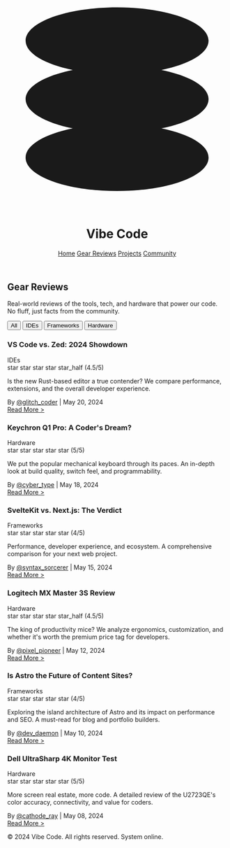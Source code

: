 <!DOCTYPE html>
<html lang="en"><head>
<meta charset="utf-8"/>
<meta content="width=device-width, initial-scale=1.0" name="viewport"/>
<title>Vibe Code - Gear Reviews</title>
<link href="https://fonts.googleapis.com/css2?family=Space+Grotesk:wght@400;500;700&amp;family=VT323&amp;display=swap" rel="stylesheet"/>
<link href="https://fonts.googleapis.com/css2?family=Material+Symbols+Outlined" rel="stylesheet"/>
<script src="https://cdn.tailwindcss.com?plugins=forms,container-queries"></script>
<style type="text/tailwindcss">
        :root {
            --primary-color: #8013ec;
            --secondary-color: #ad92c9;
            --background-color: #1a1122;
            --surface-color: #2c1a3b;
            --border-color: #362348;
            --neon-pink: #f0f;
        }
        .font-retro {
            font-family: 'VT323', monospace;
        }
        .font-modern {
            font-family: 'Space Grotesk', sans-serif;
        }
        .text-shadow-neon {
            text-shadow: 0 0 5px var(--primary-color), 0 0 10px var(--primary-color), 0 0 15px var(--primary-color), 0 0 20px var(--primary-color);
        }
        .text-shadow-neon-pink {
            text-shadow: 0 0 5px var(--neon-pink), 0 0 10px var(--neon-pink), 0 0 15px var(--neon-pink);
        }
        .review-card {
            transition: transform 0.3s ease-in-out, box-shadow 0.3s ease-in-out;
            border: 1px solid var(--border-color);
        }
        .review-card:hover {
            transform: translateY(-5px);
            box-shadow: 0 0 15px rgba(255, 0, 255, 0.5), 0 0 30px rgba(255, 0, 255, 0.3);
        }
        .review-title-neon {
            transition: text-shadow 0.3s ease-in-out;
        }
        .review-card:hover .review-title-neon {
            text-shadow: 0 0 3px #fff, 0 0 5px var(--neon-pink), 0 0 8px var(--neon-pink);
        }
        .filter-btn {
            border: 1px solid var(--border-color);
            transition: all 0.3s ease;
        }
        .filter-btn:hover, .filter-btn.active {
            background-color: var(--primary-color);
            color: white;
            border-color: var(--primary-color);
            box-shadow: 0 0 10px var(--primary-color);
        }
        .star-rating .material-symbols-outlined {
            color: var(--secondary-color);
            font-variation-settings: 'FILL' 0;
            transition: all 0.2s ease;
        }
        .star-rating .material-symbols-outlined.filled {
             color: var(--neon-pink);
             text-shadow: 0 0 5px var(--neon-pink);
             font-variation-settings: 'FILL' 1;
        }
    </style>
</head>
<body class="bg-[var(--background-color)] text-white font-modern">
<div class="relative min-h-screen w-full flex-col overflow-x-hidden p-4 md:p-8">
<div class="absolute inset-0 bg-[url('https://www.transparenttextures.com/patterns/carbon-fibre.png')] opacity-5"></div>
<div class="absolute inset-0 bg-grid-pattern opacity-10"></div>
<header class="relative z-10 flex items-center justify-between mb-12">
<div class="flex items-center gap-4">
<svg class="text-[var(--primary-color)] h-12 w-12" fill="none" viewBox="0 0 48 48" xmlns="http://www.w3.org/2000/svg">
<path d="M44 11.2727C44 14.0109 39.8386 16.3957 33.69 17.6364C39.8386 18.877 44 21.2618 44 24C44 26.7382 39.8386 29.123 33.69 30.3636C39.8386 31.6043 44 33.9891 44 36.7273C44 40.7439 35.0457 44 24 44C12.9543 44 4 40.7439 4 36.7273C4 33.9891 8.16144 31.6043 14.31 30.3636C8.16144 29.123 4 26.7382 4 24C4 21.2618 8.16144 18.877 14.31 17.6364C8.16144 16.3957 4 14.0109 4 11.2727C4 7.25611 12.9543 4 24 4C35.0457 4 44 7.25611 44 11.2727Z" fill="currentColor"></path>
</svg>
<h1 class="text-4xl font-bold tracking-tighter font-retro text-shadow-neon">Vibe Code</h1>
</div>
<nav class="hidden md:flex items-center gap-6 text-lg font-retro text-[var(--secondary-color)]">
<a class="hover:text-white hover:text-shadow-neon transition-all" href="#">Home</a>
<a class="text-white text-shadow-neon" href="#">Gear Reviews</a>
<a class="hover:text-white hover:text-shadow-neon transition-all" href="#">Projects</a>
<a class="hover:text-white hover:text-shadow-neon transition-all" href="#">Community</a>
</nav>
</header>
<main class="relative z-10 max-w-7xl mx-auto">
<div class="text-center mb-12">
<h2 class="text-5xl md:text-6xl font-retro text-shadow-neon">Gear Reviews</h2>
<p class="text-xl text-[var(--secondary-color)] mt-4 max-w-3xl mx-auto">Real-world reviews of the tools, tech, and hardware that power our code. No fluff, just facts from the community.</p>
</div>
<div class="mb-12 flex flex-wrap justify-center gap-4 font-retro text-lg">
<button class="filter-btn active px-6 py-2 rounded-md">All</button>
<button class="filter-btn px-6 py-2 rounded-md">IDEs</button>
<button class="filter-btn px-6 py-2 rounded-md">Frameworks</button>
<button class="filter-btn px-6 py-2 rounded-md">Hardware</button>
</div>
<div class="grid grid-cols-1 md:grid-cols-2 lg:grid-cols-3 gap-8">
<div class="review-card bg-[var(--surface-color)] rounded-lg overflow-hidden group flex flex-col">
<div class="p-6 flex-grow">
<div class="flex justify-between items-start mb-2">
<h3 class="text-2xl font-bold font-retro text-[var(--neon-pink)] review-title-neon">VS Code vs. Zed: 2024 Showdown</h3>
<span class="font-retro text-sm bg-[var(--primary-color)]/20 text-[var(--primary-color)] px-2 py-1 rounded">IDEs</span>
</div>
<div class="flex items-center gap-1 mb-4 star-rating" title="Rating: 4.5/5">
<span class="material-symbols-outlined filled">star</span>
<span class="material-symbols-outlined filled">star</span>
<span class="material-symbols-outlined filled">star</span>
<span class="material-symbols-outlined filled">star</span>
<span class="material-symbols-outlined filled">star_half</span>
<span class="text-sm text-[var(--secondary-color)] ml-2">(4.5/5)</span>
</div>
<p class="text-[var(--secondary-color)] font-modern text-base leading-relaxed">Is the new Rust-based editor a true contender? We compare performance, extensions, and the overall developer experience.</p>
</div>
<div class="p-6 bg-black/20 border-t border-[var(--border-color)] flex justify-between items-center">
<div class="text-sm text-[var(--secondary-color)]">
<span>By <a class="text-white hover:text-[var(--neon-pink)] transition" href="#">@glitch_coder</a></span>
<span class="mx-2">|</span>
<span>May 20, 2024</span>
</div>
<a class="font-retro text-[var(--neon-pink)] hover:text-white transition-all" href="#">Read More &gt;</a>
</div>
</div>
<div class="review-card bg-[var(--surface-color)] rounded-lg overflow-hidden group flex flex-col">
<div class="p-6 flex-grow">
<div class="flex justify-between items-start mb-2">
<h3 class="text-2xl font-bold font-retro text-[var(--neon-pink)] review-title-neon">Keychron Q1 Pro: A Coder's Dream?</h3>
<span class="font-retro text-sm bg-[var(--primary-color)]/20 text-[var(--primary-color)] px-2 py-1 rounded">Hardware</span>
</div>
<div class="flex items-center gap-1 mb-4 star-rating" title="Rating: 5/5">
<span class="material-symbols-outlined filled">star</span>
<span class="material-symbols-outlined filled">star</span>
<span class="material-symbols-outlined filled">star</span>
<span class="material-symbols-outlined filled">star</span>
<span class="material-symbols-outlined filled">star</span>
<span class="text-sm text-[var(--secondary-color)] ml-2">(5/5)</span>
</div>
<p class="text-[var(--secondary-color)] font-modern text-base leading-relaxed">We put the popular mechanical keyboard through its paces. An in-depth look at build quality, switch feel, and programmability.</p>
</div>
<div class="p-6 bg-black/20 border-t border-[var(--border-color)] flex justify-between items-center">
<div class="text-sm text-[var(--secondary-color)]">
<span>By <a class="text-white hover:text-[var(--neon-pink)] transition" href="#">@cyber_type</a></span>
<span class="mx-2">|</span>
<span>May 18, 2024</span>
</div>
<a class="font-retro text-[var(--neon-pink)] hover:text-white transition-all" href="#">Read More &gt;</a>
</div>
</div>
<div class="review-card bg-[var(--surface-color)] rounded-lg overflow-hidden group flex flex-col">
<div class="p-6 flex-grow">
<div class="flex justify-between items-start mb-2">
<h3 class="text-2xl font-bold font-retro text-[var(--neon-pink)] review-title-neon">SvelteKit vs. Next.js: The Verdict</h3>
<span class="font-retro text-sm bg-[var(--primary-color)]/20 text-[var(--primary-color)] px-2 py-1 rounded">Frameworks</span>
</div>
<div class="flex items-center gap-1 mb-4 star-rating" title="Rating: 4/5">
<span class="material-symbols-outlined filled">star</span>
<span class="material-symbols-outlined filled">star</span>
<span class="material-symbols-outlined filled">star</span>
<span class="material-symbols-outlined filled">star</span>
<span class="material-symbols-outlined">star</span>
<span class="text-sm text-[var(--secondary-color)] ml-2">(4/5)</span>
</div>
<p class="text-[var(--secondary-color)] font-modern text-base leading-relaxed">Performance, developer experience, and ecosystem. A comprehensive comparison for your next web project.</p>
</div>
<div class="p-6 bg-black/20 border-t border-[var(--border-color)] flex justify-between items-center">
<div class="text-sm text-[var(--secondary-color)]">
<span>By <a class="text-white hover:text-[var(--neon-pink)] transition" href="#">@syntax_sorcerer</a></span>
<span class="mx-2">|</span>
<span>May 15, 2024</span>
</div>
<a class="font-retro text-[var(--neon-pink)] hover:text-white transition-all" href="#">Read More &gt;</a>
</div>
</div>
<div class="review-card bg-[var(--surface-color)] rounded-lg overflow-hidden group flex flex-col">
<div class="p-6 flex-grow">
<div class="flex justify-between items-start mb-2">
<h3 class="text-2xl font-bold font-retro text-[var(--neon-pink)] review-title-neon">Logitech MX Master 3S Review</h3>
<span class="font-retro text-sm bg-[var(--primary-color)]/20 text-[var(--primary-color)] px-2 py-1 rounded">Hardware</span>
</div>
<div class="flex items-center gap-1 mb-4 star-rating" title="Rating: 4.5/5">
<span class="material-symbols-outlined filled">star</span>
<span class="material-symbols-outlined filled">star</span>
<span class="material-symbols-outlined filled">star</span>
<span class="material-symbols-outlined filled">star</span>
<span class="material-symbols-outlined filled">star_half</span>
<span class="text-sm text-[var(--secondary-color)] ml-2">(4.5/5)</span>
</div>
<p class="text-[var(--secondary-color)] font-modern text-base leading-relaxed">The king of productivity mice? We analyze ergonomics, customization, and whether it's worth the premium price tag for developers.</p>
</div>
<div class="p-6 bg-black/20 border-t border-[var(--border-color)] flex justify-between items-center">
<div class="text-sm text-[var(--secondary-color)]">
<span>By <a class="text-white hover:text-[var(--neon-pink)] transition" href="#">@pixel_pioneer</a></span>
<span class="mx-2">|</span>
<span>May 12, 2024</span>
</div>
<a class="font-retro text-[var(--neon-pink)] hover:text-white transition-all" href="#">Read More &gt;</a>
</div>
</div>
<div class="review-card bg-[var(--surface-color)] rounded-lg overflow-hidden group flex flex-col">
<div class="p-6 flex-grow">
<div class="flex justify-between items-start mb-2">
<h3 class="text-2xl font-bold font-retro text-[var(--neon-pink)] review-title-neon">Is Astro the Future of Content Sites?</h3>
<span class="font-retro text-sm bg-[var(--primary-color)]/20 text-[var(--primary-color)] px-2 py-1 rounded">Frameworks</span>
</div>
<div class="flex items-center gap-1 mb-4 star-rating" title="Rating: 4/5">
<span class="material-symbols-outlined filled">star</span>
<span class="material-symbols-outlined filled">star</span>
<span class="material-symbols-outlined filled">star</span>
<span class="material-symbols-outlined filled">star</span>
<span class="material-symbols-outlined">star</span>
<span class="text-sm text-[var(--secondary-color)] ml-2">(4/5)</span>
</div>
<p class="text-[var(--secondary-color)] font-modern text-base leading-relaxed">Exploring the island architecture of Astro and its impact on performance and SEO. A must-read for blog and portfolio builders.</p>
</div>
<div class="p-6 bg-black/20 border-t border-[var(--border-color)] flex justify-between items-center">
<div class="text-sm text-[var(--secondary-color)]">
<span>By <a class="text-white hover:text-[var(--neon-pink)] transition" href="#">@dev_daemon</a></span>
<span class="mx-2">|</span>
<span>May 10, 2024</span>
</div>
<a class="font-retro text-[var(--neon-pink)] hover:text-white transition-all" href="#">Read More &gt;</a>
</div>
</div>
<div class="review-card bg-[var(--surface-color)] rounded-lg overflow-hidden group flex flex-col">
<div class="p-6 flex-grow">
<div class="flex justify-between items-start mb-2">
<h3 class="text-2xl font-bold font-retro text-[var(--neon-pink)] review-title-neon">Dell UltraSharp 4K Monitor Test</h3>
<span class="font-retro text-sm bg-[var(--primary-color)]/20 text-[var(--primary-color)] px-2 py-1 rounded">Hardware</span>
</div>
<div class="flex items-center gap-1 mb-4 star-rating" title="Rating: 5/5">
<span class="material-symbols-outlined filled">star</span>
<span class="material-symbols-outlined filled">star</span>
<span class="material-symbols-outlined filled">star</span>
<span class="material-symbols-outlined filled">star</span>
<span class="material-symbols-outlined filled">star</span>
<span class="text-sm text-[var(--secondary-color)] ml-2">(5/5)</span>
</div>
<p class="text-[var(--secondary-color)] font-modern text-base leading-relaxed">More screen real estate, more code. A detailed review of the U2723QE's color accuracy, connectivity, and value for coders.</p>
</div>
<div class="p-6 bg-black/20 border-t border-[var(--border-color)] flex justify-between items-center">
<div class="text-sm text-[var(--secondary-color)]">
<span>By <a class="text-white hover:text-[var(--neon-pink)] transition" href="#">@cathode_ray</a></span>
<span class="mx-2">|</span>
<span>May 08, 2024</span>
</div>
<a class="font-retro text-[var(--neon-pink)] hover:text-white transition-all" href="#">Read More &gt;</a>
</div>
</div>
</div>
</main>
<footer class="relative z-10 mt-24 text-center text-xs text-[var(--secondary-color)]/50">
<p>© 2024 Vibe Code. All rights reserved. System online.</p>
</footer>
</div>

</body></html>
